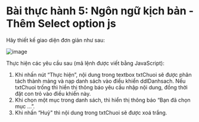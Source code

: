# Bài thực hành 5: Ngôn ngữ kịch bản - Thêm Select option js

Hãy thiết kế giao diện đơn giản như sau:

![image](https://ttnguyen.net/wp-content/uploads/2023/06/bai-thuc-hanh-lap-trinh-web-5-them-select-option-js-fithou.jpg)

Thực hiện các yêu cầu sau (mã lệnh được viết bằng JavaScript):
1. Khi nhấn nút “Thực hiện”, nội dung trong textbox txtChuoi sẽ được phân tách thành mảng và nạp danh sách vào điều khiển ddlDanhsach. Nếu txtChuoi trống thì hiển thị thông báo yêu cầu nhập nội dung, đồng thời đặt con trỏ vào điều
khiển này.
2. Khi chọn một mục trong danh sách, thì hiển thị thông báo “Bạn đã chọn mục …”.
3. Khi nhấn “Huỷ" thì nội dung trong txtChuoi sẽ được xoá trắng. 

